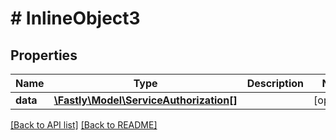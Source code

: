 # # InlineObject3

## Properties

Name | Type | Description | Notes
------------ | ------------- | ------------- | -------------
**data** | [**\Fastly\Model\ServiceAuthorization[]**](ServiceAuthorization.md) |  | [optional] 


[[Back to API list]](../../README.md#endpoints) [[Back to README]](../../README.md)
